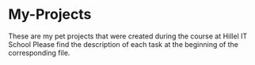 # My-Projects

These are my pet projects that were created during the course at Hillel IT School
Please find the description of each task at the beginning of the corresponding file.
